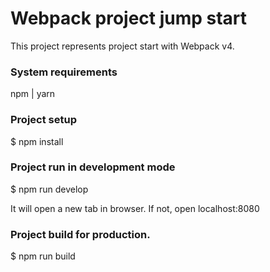 # Webpack project jump start
This project represents project start with Webpack v4.

### System requirements
npm | yarn

### Project setup

$ npm install

### Project run in development mode

$ npm run develop

It will open a new tab in browser. If not, open localhost:8080

### Project build for production.

$ npm run build